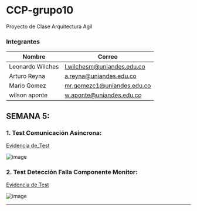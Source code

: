 # CCP-grupo10
Proyecto de Clase Arquitectura Agil 

### Integrantes
| Nombre                        | Correo                                                            |
| ----------------------------- | ----------------------------------------------------------------- |
|Leonardo Wilches               |l.wilchesm@uniandes.edu.co                                         |
|Arturo Reyna                   |a.reyna@uniandes.edu.co                                            |
|Mario Gomez                    |mr.gomezc1@uniandes.edu.co                                         |
|wilson aponte                  |w.aponte@uniandes.edu.co                                           |

## SEMANA 5: 

### 1. Test Comunicación Asincrona:

[Evidencia de_Test](https://uniandes-my.sharepoint.com/:w:/g/personal/mr_gomezc1_uniandes_edu_co/EST6Pz4znOVMul81pu9MXpEBMJL_do6W07vzkUs-Bjjv7A?e=o0uhEy)

![image](https://user-images.githubusercontent.com/111325464/221475404-2e3aee5a-cd52-4d2e-b796-156cc5ace97a.png)



### 2. Test Detección Falla Componente Monitor:

[Evidencia de Test](https://uniandes-my.sharepoint.com/:w:/g/personal/mr_gomezc1_uniandes_edu_co/EWAD9kpGbb5EnphSHVA4EpoBz9J4Lpm3gG1Da-60gd2YoA?e=XxHHti)

![image](https://user-images.githubusercontent.com/111325464/221475569-d25b3459-b147-48fd-865f-f403726687ac.png)

----------------------------------------------------------------------------------------------------------------------------------------
